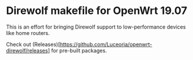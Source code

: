 # Direwolf makefile for OpenWrt 19.07
This is an effort for bringing Direwolf support to low-performance devices like home routers.

Check out (Releases)[https://github.com/Luceoria/openwrt-direwolf/releases] for pre-built packages.

